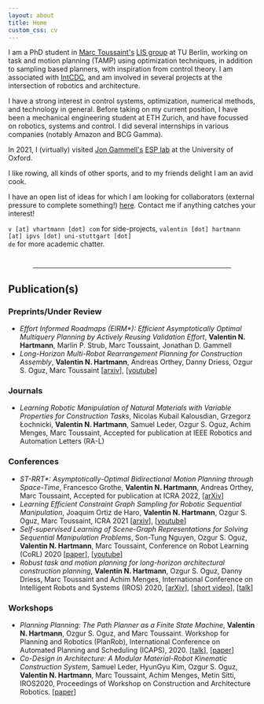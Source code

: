 ```yaml
---
layout: about
title: Home
custom_css: cv
---
```


I am a PhD student in [Marc Toussaint's](https://marc-toussaint.net) [LIS group](https://argmin.lis.tu-berlin.de/) at TU Berlin, working on task and motion planning (TAMP) using optimization techniques, in addition to sampling based planners, with inspiration from control theory.
I am associated with [IntCDC](https://www.intcdc.uni-stuttgart.de/), and am involved in several projects at the intersection of robotics and architecture.

I have a strong interest in control systems, optimization, numerical methods, and technology in general. Before taking on my current position, I have been a mechanical engineering student at ETH Zurich, and have focussed on robotics, systems and control. I did several internships in various companies (notably Amazon and BCG Gamma).

In 2021, I (virtually) visited [Jon Gammell's](https://robotic-esp.com/people/gammell/) [ESP lab](https://robotic-esp.com/) at the University of Oxford.

I like rowing, all kinds of other sports, and to my friends delight I am an avid cook.

I have an open list of ideas for which I am looking for collaborators (external pressure to complete something!) [here](/ideas/). Contact me if anything catches your interest!

<code>v [at] vhartmann [dot] com</code> for side-projects, <code>valentin [dot] hartmann [at] ipvs [dot] uni-stuttgart [dot] de</code> for more academic chatter.

<hr style="width:80%;margin-left: auto; margin-right: auto; margin-top: 40px;margin-bottom: 20px;">

## Publication(s)

### Preprints/Under Review
- *Effort Informed Roadmaps (EIRM\*): Efficient Asymptotically Optimal Multiquery Planning by Actively Reusing Validation Effort*, **Valentin N. Hartmann**, Marlin P. Strub, Marc Toussaint, Jonathan D. Gammell 
- *Long-Horizon Multi-Robot Rearrangement Planning for Construction Assembly*, **Valentin N. Hartmann**, Andreas Orthey, Danny Driess, Ozgur S. Oguz, Marc Toussaint \[[arxiv](https://arxiv.org/abs/2106.02489)\], \[[youtube](https://youtu.be/GqhouvL5dig)\]

### Journals
- *Learning Robotic Manipulation of Natural Materials with Variable Properties for Construction Tasks*, Nicolas Kubail Kalousdian, Grzegorz Łochnicki, **Valentin N. Hartmann**, Samuel Leder, Ozgur S. Oguz, Achim Menges, Marc Toussaint, Accepted for publication at IEEE Robotics and Automation Letters (RA-L)

### Conferences
- *ST-RRT\*: Asymptotically-Optimal Bidirectional Motion Planning through Space-Time*, Francesco Grothe, **Valentin N. Hartmann**, Andreas Orthey, Marc Toussaint, Accepted for publication at ICRA 2022, \[[arXiv](https://arxiv.org/abs/2203.02176)\]
- *Learning Efficient Constraint Graph Sampling for Robotic Sequential Manipulation*, Joaquim Ortiz de Haro, **Valentin N. Hartmann**, Ozgur S. Oguz, Marc Toussaint, ICRA 2021 \[[arxiv](https://arxiv.org/pdf/2011.04828.pdf)\], \[[youtube](https://www.youtube.com/watch?v=xWAjBGACZhs&feature=youtu.be)\]
- *Self-supervised Learning of Scene-Graph Representations for Solving Sequential Manipulation Problems*, Son-Tung Nguyen, Ozgur S. Oguz, **Valentin N. Hartmann**, Marc Toussaint, Conference on Robot Learning (CoRL) 2020 \[[paper](https://ipvs.informatik.uni-stuttgart.de/mlr/papers/20-oz-corl.pdf)\], \[[youtube](https://www.youtube.com/watch?v=JZ4FepUo6TY)\]
- *Robust task and motion planning for long-horizon architectural construction planning*, **Valentin N. Hartmann**, Ozgur S. Oguz, Danny Driess, Marc Toussaint and Achim Menges, International Conference on Intelligent Robots and Systems (IROS) 2020, \[[arXiv](https://arxiv.org/abs/2003.07754)\], \[[short video](https://www.youtube.com/watch?v=j5S0s29IHwA)\], \[[talk](https://youtu.be/lAP6hkVlqwo)\]

### Workshops
- *Planning Planning: The Path Planner as a Finite State Machine*, **Valentin N. Hartmann**, Ozgur S. Oguz, and Marc Toussaint. Workshop for Planning and Robotics (PlanRob), International Conference on Automated Planning and Scheduling (ICAPS), 2020. \[[talk](https://youtu.be/3Qu4P9DaQWc)\], \[[paper](https://argmin.lis.tu-berlin.de/papers/20-hartmann-ICAPSws-robplan.pdf)\]
- *Co-Design in Architecture: A Modular Material-Robot Kinematic Construction System*, Samuel Leder, HyunGyu Kim, Ozgur S. Oguz, **Valentin N. Hartmann**, Marc Toussaint, Achim Menges, Metin Sitti, IROS2020, Proceedings of Workshop on Construction and Architecture Robotics. \[[paper](https://argmin.lis.tu-berlin.de/papers/20-leder-IROSws-wcar.pdf)\]
